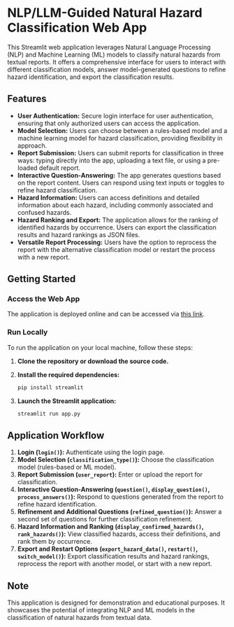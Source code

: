 # NLP/LLM-Guided Natural Hazard Classification Web App

This Streamlit web application leverages Natural Language Processing (NLP) and Machine Learning (ML) models to classify natural hazards from textual reports. It offers a comprehensive interface for users to interact with different classification models, answer model-generated questions to refine hazard identification, and export the classification results.

## Features

- **User Authentication:** Secure login interface for user authentication, ensuring that only authorized users can access the application.
- **Model Selection:** Users can choose between a rules-based model and a machine learning model for hazard classification, providing flexibility in approach.
- **Report Submission:** Users can submit reports for classification in three ways: typing directly into the app, uploading a text file, or using a pre-loaded default report.
- **Interactive Question-Answering:** The app generates questions based on the report content. Users can respond using text inputs or toggles to refine hazard classification.
- **Hazard Information:** Users can access definitions and detailed information about each hazard, including commonly associated and confused hazards.
- **Hazard Ranking and Export:** The application allows for the ranking of identified hazards by occurrence. Users can export the classification results and hazard rankings as JSON files.
- **Versatile Report Processing:** Users have the option to reprocess the report with the alternative classification model or restart the process with a new report.

## Getting Started

### Access the Web App

The application is deployed online and can be accessed via [this link](https://hazard-id.streamlit.app).

### Run Locally

To run the application on your local machine, follow these steps:

1. **Clone the repository or download the source code.**

2. **Install the required dependencies:**

    ```bash
    pip install streamlit
    ```

3. **Launch the Streamlit application:**

    ```bash
    streamlit run app.py
    ```

## Application Workflow

1. **Login (`login()`):** Authenticate using the login page.
2. **Model Selection (`classification_type()`):** Choose the classification model (rules-based or ML model).
3. **Report Submission (`user_report`):** Enter or upload the report for classification.
4. **Interactive Question-Answering (`question()`, `display_question()`, `process_answers()`):** Respond to questions generated from the report to refine hazard identification.
5. **Refinement and Additional Questions (`refined_question()`):** Answer a second set of questions for further classification refinement.
6. **Hazard Information and Ranking (`display_confirmed_hazards()`, `rank_hazards()`):** View classified hazards, access their definitions, and rank them by occurrence.
7. **Export and Restart Options (`export_hazard_data()`, `restart()`, `switch_model()`):** Export classification results and hazard rankings, reprocess the report with another model, or start with a new report.

## Note

This application is designed for demonstration and educational purposes. It showcases the potential of integrating NLP and ML models in the classification of natural hazards from textual data.
